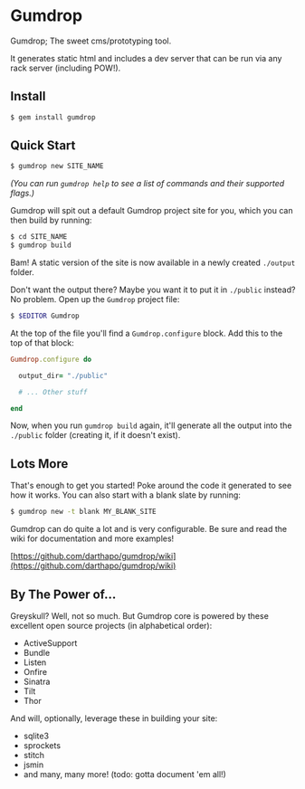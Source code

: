 # Gumdrop

Gumdrop; The sweet cms/prototyping tool.

It generates static html and includes a dev server that can be run via any
rack server (including POW!).


## Install

```bash
$ gem install gumdrop
```


## Quick Start

```bash
$ gumdrop new SITE_NAME
```

*(You can run `gumdrop help` to see a list of commands and their supported flags.)*

Gumdrop will spit out a default Gumdrop project site for you, which you can then
build by running:

```bash
$ cd SITE_NAME
$ gumdrop build
```

Bam! A static version of the site is now available in a newly created `./output`
folder.

Don't want the output there? Maybe you want it to put it in `./public` instead?
No problem. Open up the `Gumdrop` project file:

```bash
$ $EDITOR Gumdrop
```

At the top of the file you'll find a `Gumdrop.configure` block. Add this to the
top of that block:

```ruby
Gumdrop.configure do

  output_dir= "./public"

  # ... Other stuff

end
```

Now, when you run `gumdrop build` again, it'll generate all the output into
the `./public` folder (creating it, if it doesn't exist).


## Lots More

That's enough to get you started! Poke around the code it generated to see how
it works. You can also start with a blank slate by running:

```bash
$ gumdrop new -t blank MY_BLANK_SITE
```

Gumdrop can do quite a lot and is very configurable. Be sure and read the wiki
for documentation and more examples!

[https://github.com/darthapo/gumdrop/wiki](https://github.com/darthapo/gumdrop/wiki)

## By The Power of...

Greyskull? Well, not so much. But Gumdrop core is powered by these excellent
open source projects (in alphabetical order):

* ActiveSupport
* Bundle
* Listen
* Onfire
* Sinatra
* Tilt
* Thor 

And will, optionally, leverage these in building your site:

* sqlite3
* sprockets
* stitch
* jsmin
* and many, many more! (todo: gotta document 'em all!)


